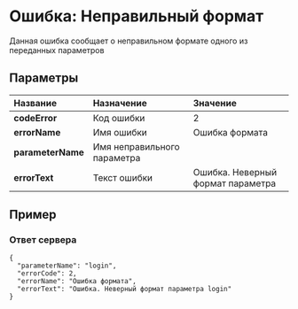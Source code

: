 # Ошибка: Неправильный формат <a name="BadParameterFormatError"/>
Данная ошибка сообщает о неправильном формате одного из переданных параметров

## Параметры
| Название     | Назначение     | Значение
| :------------- | :------------- | :------------- |
| **codeError**      | Код ошибки |  2
**errorName** | Имя ошибки | Ошибка формата
**parameterName** | Имя неправильного параметра | |
**errorText** | Текст ошибки | Ошибка. Неверный формат параметра

## Пример

### Ответ сервера

```
{
  "parameterName": "login",
  "errorCode": 2,
  "errorName": "Ошибка формата",
  "errorText": "Ошибка. Неверный формат параметра login"
}
```
